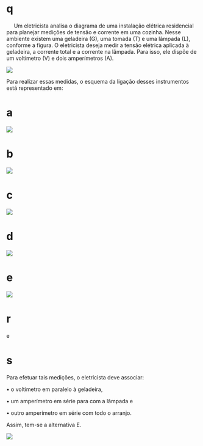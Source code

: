# q
     Um eletricista analisa o diagrama de uma instalação elétrica residencial para planejar medições de tensão e corrente em uma cozinha. Nesse ambiente existem uma geladeira (G), uma tomada (T) e uma lâmpada (L), conforme a figura. O eletricista deseja medir a tensão elétrica aplicada à geladeira, a corrente total e a corrente na lâmpada. Para isso, ele dispõe de um voltímetro (V) e dois amperímetros (A).

![](https://firebasestorage.googleapis.com/v0/b/firebase-enemio.appspot.com/o/questoes%2F649%2F0a18e36e-4827-a5b0-f58d-bd8d287eb16e.png?alt=media\&token=da915e5f-944a-409b-b032-c0518144ed3c)

Para realizar essas medidas, o esquema da ligação desses instrumentos está representado em:

# a
![](https://firebasestorage.googleapis.com/v0/b/firebase-enemio.appspot.com/o/questoes%2F649%2Fa9574e94-021d-7510-0029-56e3b3962657.png?alt=media\&token=72005bb1-9875-4446-a6aa-1745ab7d19ce)

# b
![](https://firebasestorage.googleapis.com/v0/b/firebase-enemio.appspot.com/o/questoes%2F649%2F7bba9edd-297a-419d-0343-8f7d235dc060.png?alt=media\&token=b4024045-aa17-436f-9304-5a02c047875f)

# c
![](https://firebasestorage.googleapis.com/v0/b/firebase-enemio.appspot.com/o/questoes%2F649%2Fba2ea263-950d-e6a9-3567-539d46cab614.png?alt=media\&token=d39b6a5e-d4fe-4018-82a3-34cd1bf1a6de)

# d
![](https://firebasestorage.googleapis.com/v0/b/firebase-enemio.appspot.com/o/questoes%2F649%2Fc64e5c48-aed3-7d6f-af5d-0019425454f0.png?alt=media\&token=a6e1ab2e-a425-4a1f-80fb-3a8650798776)

# e
![](https://firebasestorage.googleapis.com/v0/b/firebase-enemio.appspot.com/o/questoes%2F649%2F202ea7ff-e833-e4f6-72f6-871cc516a40f.png?alt=media\&token=2ef4ab72-0d2f-4c06-8d10-27035ea964d2)

# r
e

# s
Para efetuar tais medições, o eletricista deve associar:

• o voltímetro em paralelo à geladeira,

• um amperímetro em série para com a lâmpada e

• outro amperímetro em série com todo o arranjo.

Assim, tem-se a alternativa E.

![](https://firebasestorage.googleapis.com/v0/b/firebase-enemio.appspot.com/o/questoes%2F649%2F4e06e742-61e5-5dfb-cb03-3a010684fe75.png?alt=media\&token=950ba3cd-c712-4ab4-8b31-8c06f4108a78)
